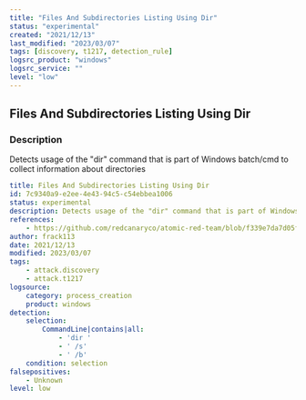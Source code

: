 ```yaml
---
title: "Files And Subdirectories Listing Using Dir"
status: "experimental"
created: "2021/12/13"
last_modified: "2023/03/07"
tags: [discovery, t1217, detection_rule]
logsrc_product: "windows"
logsrc_service: ""
level: "low"
---
```


## Files And Subdirectories Listing Using Dir

### Description

Detects usage of the "dir" command that is part of Windows batch/cmd to collect information about directories

```yml
title: Files And Subdirectories Listing Using Dir
id: 7c9340a9-e2ee-4e43-94c5-c54ebbea1006
status: experimental
description: Detects usage of the "dir" command that is part of Windows batch/cmd to collect information about directories
references:
    - https://github.com/redcanaryco/atomic-red-team/blob/f339e7da7d05f6057fdfcdd3742bfcf365fee2a9/atomics/T1217/T1217.md
author: frack113
date: 2021/12/13
modified: 2023/03/07
tags:
    - attack.discovery
    - attack.t1217
logsource:
    category: process_creation
    product: windows
detection:
    selection:
        CommandLine|contains|all:
            - 'dir '
            - ' /s'
            - ' /b'
    condition: selection
falsepositives:
    - Unknown
level: low

```
